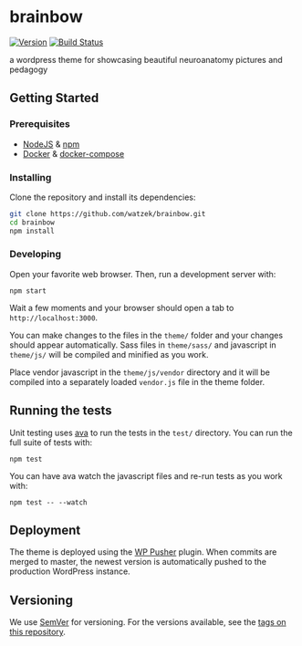 # brainbow
[![Version](https://img.shields.io/github/tag/watzek/brainbow.svg)](https://github.com/watzek/brainbow/tags)
[![Build Status](https://travis-ci.org/watzek/brainbow.svg)](https://travis-ci.org/watzek/brainbow)

a wordpress theme for showcasing beautiful neuroanatomy pictures and pedagogy

## Getting Started
### Prerequisites

- [NodeJS](https://nodejs.org/en/) & [npm](https://www.npmjs.com/)
- [Docker](https://www.docker.com/) & [docker-compose](https://docs.docker.com/compose/install/)

### Installing

Clone the repository and install its dependencies:
```sh
git clone https://github.com/watzek/brainbow.git
cd brainbow
npm install
```

### Developing

Open your favorite web browser. Then, run a development server with:
```
npm start
```

Wait a few moments and your browser should open a tab to `http://localhost:3000`.

You can make changes to the files in the `theme/` folder and your changes should appear automatically. Sass files in `theme/sass/` and javascript in `theme/js/` will be compiled and minified as you work.

Place vendor javascript in the `theme/js/vendor` directory and it will be compiled into a separately loaded `vendor.js` file in the theme folder.

## Running the tests

Unit testing uses [ava](https://github.com/avajs/ava) to run the tests in the `test/` directory. You can run the full suite of tests with:
```
npm test
```
You can have ava watch the javascript files and re-run tests as you work with:
```
npm test -- --watch
``` 

## Deployment

The theme is deployed using the [WP Pusher](https://wppusher.com/) plugin. When commits are merged to master, the newest version is automatically pushed to the production WordPress instance.

## Versioning

We use [SemVer](http://semver.org/) for versioning. For the versions available, see the [tags on this repository](https://github.com/watzek/brainbow/tags).
